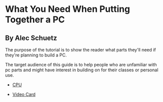# What You Need When Putting Together a PC
## By Alec Schuetz
The purpose of the tutorial is to show the reader what parts they'll need if they're planning to build a PC. 

The target audience of this guide is to help people who are unfamiliar with pc parts and might have interest in building on for their classes or personal use.

- [CPU](https://github.com/Gallade105/Gallade105/blob/main/cpu.md)

- [Video Card](https://github.com/Gallade105/Gallade105/blob/main/videocard.md)
